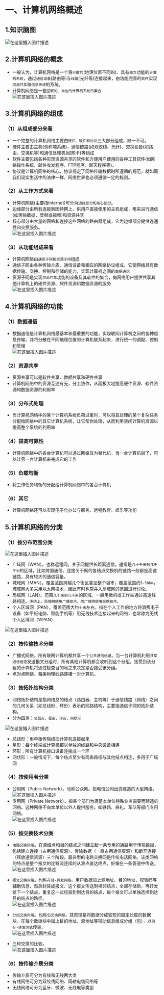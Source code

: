 # 一、计算机网络概述
## 1.知识脑图

![在这里插入图片描述](https://img-blog.csdnimg.cn/20200227134523931.png?x-oss-process=image/watermark,type_ZmFuZ3poZW5naGVpdGk,shadow_10,text_aHR0cHM6Ly9ibG9nLmNzZG4ubmV0L3dlaXhpbl80MzkxNDYwNA==,size_16,color_FFFFFF,t_70)

## 2.计算机网络的概念

  * 一般认为，计算机网络是一个将`分散的`(地理位置不同的)、具有`独立`功能的`计算机系统`，通过`通信设备`(路由等)与`线路`(光纤等)连接起来，由功能完善的`软件`实现`资源共享`和`信息传递`的系统。
  * 计算机网络是一些`互联的、自治的计算机系统的集合`  
![在这里插入图片描述](https://img-blog.csdnimg.cn/2020022714143942.png?x-oss-process=image/watermark,type_ZmFuZ3poZW5naGVpdGk,shadow_10,text_aHR0cHM6Ly9ibG9nLmNzZG4ubmV0L3dlaXhpbl80MzkxNDYwNA==,size_16,color_FFFFFF,t_70)

## 3.计算机网络的组成

### （1）从组成部分来看

  * 一个完整的计算机网络主要由`硬件、软件和协议`三大部分组成，缺一不可。
  * 硬件主要由主机(也称端系统)，通信链路(如双绞线、光纤)、交换设备(如路由、交换机等)和通信处理机(如网卡)等组成
  * 软件主要包括各种实现资源共享的软件和方便用户使用的各种工具软件(如网络操作系统、邮件收发程序、FTP程序、聊天程序等)。
  * 协议是计算机网络的核心，协议规定了网络传输数据时所遵循的规范。就如同我们现实生活中的法律一样，网络世界也必须遵循一定的规则。

### （2）从工作方式来看

  * 计算机网络(主要指Internet)可分为`边缘部分和核心部分`。
  * 边缘部分由所有连接到因特网上、供用户直接使用的主机组成，用来进行通信(如传输数据、音频或视频)和资源共享
  * 核心部分由大量的网络和连接这些网络的路由器组成，它为边缘部分提供连通性和交换服务。  
![在这里插入图片描述](https://img-blog.csdnimg.cn/20200227142246168.png?x-oss-process=image/watermark,type_ZmFuZ3poZW5naGVpdGk,shadow_10,text_aHR0cHM6Ly9ibG9nLmNzZG4ubmV0L3dlaXhpbl80MzkxNDYwNA==,size_16,color_FFFFFF,t_70)

### （3）从功能组成来看

  * 计算机网络由`通信子网和资源子网`组成
  * 通信子网由各种传输介质、通信设备和相应的网络协议组成，它使网络具有数据传输、交换、控制和存储的能力，实现计算机之间的`数据通信`
  * 资源子网是实现`资源共享`功能的设备及其软件的集合，向网络用户提供共享其他计算机上的硬件资源、软件资源和数据资源的服务  
![在这里插入图片描述](https://img-blog.csdnimg.cn/20200227142748387.png?x-oss-process=image/watermark,type_ZmFuZ3poZW5naGVpdGk,shadow_10,text_aHR0cHM6Ly9ibG9nLmNzZG4ubmV0L3dlaXhpbl80MzkxNDYwNA==,size_16,color_FFFFFF,t_70)

## 4.计算机网络的功能

### （1）数据通信

  * 数据通信是计算机网络最基本和最重要的功能，实现联网计算机之间的各种信息传输，并将分散在不同地理位置的计算机联系起来，进行统一的调配、控制和管理  
![在这里插入图片描述](https://img-blog.csdnimg.cn/2020022714342836.png)

### （2）资源共享

  * 资源共享可以是软件共享、数据共享和硬件共享
  * 计算机网络中的资源互通有无，分工协作，从而极大地提高硬件资源、软件资源和数据资源的利用率

### （3）分布式处理

  * 当计算机网络中的某个计算机系统负荷过重时，可以将其处理的某个复杂任务分配给网络中的其它计算机系统，让它帮你处理，从而利用空闲计算机资源以提高整个系统的利用率

### （4）提高可靠性

  * 计算机网络中的各台计算机可以通过网络互为替代机，当一台计算机崩了，可以让另一台计算机来完成它的工作

### （5）负载均衡

  * 将工作任务均衡的分配给计算机网络中的各台计算机

### （6）其它

  * 计算机网络还可以实现电子化办公与服务、远程教育、娱乐等功能

## 5.计算机网络的分类

### （1）按分布范围分类

![在这里插入图片描述](https://img-blog.csdnimg.cn/20200227155716872.png?x-oss-process=image/watermark,type_ZmFuZ3poZW5naGVpdGk,shadow_10,text_aHR0cHM6Ly9ibG9nLmNzZG4ubmV0L3dlaXhpbl80MzkxNDYwNA==,size_16,color_FFFFFF,t_70)

  * 广域网（WAN）。也称远程网。关于网提供长距离通信，通常是`几十千米到几千千米`的区域，比如跨国通信。连接关于网的各结点交换机的链路一般都是高速链路，具有较大的通信容量。
  * 城域网（MAN）。覆盖范围跨越几个街区甚至整个城市，覆盖范围约`5~50km`，城域网大多采用以太网技术，因此有时也常并入局域网的范围进行讨论。
  * 局域网（LAN）。范围`几十米到几千米`的区域。一般用微机或工作站通过高速线路相连。`传统上，局域网使用广播技术，而广域网使用交换技术。`
  * 个人区域网（PAN）。覆盖范围大约`十米`左右。指在个人工作的地方将消费电子设备（如平板电脑、智能手机等）用无线技术连接起来的网络，也常称为无线个人区域网（WPAN）

![在这里插入图片描述](https://img-blog.csdnimg.cn/20200227155456192.png?x-oss-process=image/watermark,type_ZmFuZ3poZW5naGVpdGk,shadow_10,text_aHR0cHM6Ly9ibG9nLmNzZG4ubmV0L3dlaXhpbl80MzkxNDYwNA==,size_16,color_FFFFFF,t_70)

### （2）按传输技术分类

  * 广播式网络。所有联网计算机都共享一个`公共通信信道`。当一台计算机利用`共享通信信道`发送报文分组时，所有其他计算机都会收听到这个分组。接受到该分组的计算机将通过检查目的地之来决定是否接受该分组。
  * 点对点网络。每条物理线路连接一对计算机。

### （3）按拓扑结构分类

  * 网络拓扑结构是指网络总的结点（路由器、主机等）于通信线路（网线）之间的几何关系（如总线形、环形）表示的网路结构，主要指通信子网的拓扑结构。
  * 分为四类：`总线形、星形、环形、网状形`

![在这里插入图片描述](https://img-blog.csdnimg.cn/20200227153042455.png?x-oss-process=image/watermark,type_ZmFuZ3poZW5naGVpdGk,shadow_10,text_aHR0cHM6Ly9ibG9nLmNzZG4ubmV0L3dlaXhpbl80MzkxNDYwNA==,size_16,color_FFFFFF,t_70)

  * 总线形：用单根传输线把计算机连接起来
  * 星形：每个终端或计算机都以单独的线路和中央设备相连
  * 环形：所有计算机接口设备连接成一个环
  * 网状形：一般情况下，每个结点至少有两条路径与其他结点相连，多用于广域网

### （4）按使用者分类

  * 公用网（Public Network）。也称公众网。指电信公司出资建造的大型网络。![在这里插入图片描述](https://img-blog.csdnimg.cn/20200227153807471.png)
  * 专用网（Private Network）。指某个部门为满足本单位特殊业务需要而建造的网络。这种网络不向本单位以外人提供服务。如铁路、典礼、军队等部门专用网络。  
![在这里插入图片描述](https://img-blog.csdnimg.cn/20200227153817509.png)

### （5）按交换技术分类

  * `电路交换网络`。在源结点和目的结点之间建立起一条专用的通路用于传输数据，包括建立连接（占用通信资源）、传输数据（一直占用通信资源）和断开连接（释放通信资源）三个阶段。最典型的电路交换网是传统电话网络。该类网络的特点是整个报文的比特流连续的从源点直达终点，好像在一条管道中传送。  
![在这里插入图片描述](https://img-blog.csdnimg.cn/20200227161255388.png?x-oss-process=image/watermark,type_ZmFuZ3poZW5naGVpdGk,shadow_10,text_aHR0cHM6Ly9ibG9nLmNzZG4ubmV0L3dlaXhpbl80MzkxNDYwNA==,size_16,color_FFFFFF,t_70)

  * `报文交换网络`。也称`存储-转发网络`。用户数据加上源地址、目的地址、校验码等辅助信息，然后封装成报文、这个报文传送到相邻结点，全部存储后，再转发给下一个结点，重复这一过程直到到达目的结点，每个报文可以单独选择到达目的结点的路径。  
![在这里插入图片描述](https://img-blog.csdnimg.cn/20200227162056198.png?x-oss-process=image/watermark,type_ZmFuZ3poZW5naGVpdGk,shadow_10,text_aHR0cHM6Ly9ibG9nLmNzZG4ubmV0L3dlaXhpbl80MzkxNDYwNA==,size_16,color_FFFFFF,t_70)

  * `分组交换网络`。也称`包交换网络`。其原理是将数据分成较短的固定长度的数据块，在每个数据块中加上目的地址、源地址等辅助信息组成分组（包），以`储存-转发方式`传输。  
![在这里插入图片描述](https://img-blog.csdnimg.cn/20200227162645981.png?x-oss-process=image/watermark,type_ZmFuZ3poZW5naGVpdGk,shadow_10,text_aHR0cHM6Ly9ibG9nLmNzZG4ubmV0L3dlaXhpbl80MzkxNDYwNA==,size_16,color_FFFFFF,t_70)

  * 三种交换的比较。  
![在这里插入图片描述](https://img-blog.csdnimg.cn/20200227162714509.png?x-oss-process=image/watermark,type_ZmFuZ3poZW5naGVpdGk,shadow_10,text_aHR0cHM6Ly9ibG9nLmNzZG4ubmV0L3dlaXhpbl80MzkxNDYwNA==,size_16,color_FFFFFF,t_70)

### （6）按传输介质分类

  * 传输介质可分为有线和无线两大类
  * 有线网络可分为双绞线网络、同轴电缆网络等
  * 无线网络可分为蓝牙、微波、无线电等类型

